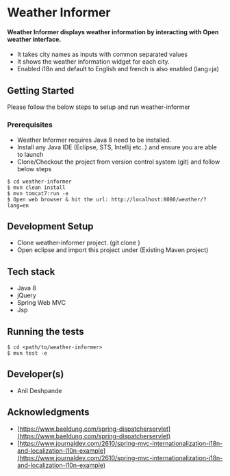 
# Weather Informer

####  Weather Informer displays weather information by interacting with Open weather interface.

  - It takes city names as inputs with common separated values
  - It shows the weather information widget for each city.
  - Enabled i18n and default to English and french is also enabled (lang=ja)

## Getting Started

Please follow the below steps to setup and run weather-informer

### Prerequisites

- Weather Informer requires Java 8 need to be installed.
- Install any Java IDE (Eclipse, STS, Intellij etc..) and ensure you are able to launch
-  Clone/Checkout the project from version control system (git) and follow below steps

```
$ cd weather-informer
$ mvn clean install 
$ mvn tomcat7:run -e
$ Open web browser & hit the url: http://localhost:8080/weather/?lang=en
```
## Development Setup

- Clone weather-informer project. (git clone <repo url>)
- Open eclipse and import this project under (Existing Maven project)

## Tech stack

- Java 8
- jQuery
- Spring Web MVC
- Jsp


## Running the tests
```
$ cd <path/to/weather-informer>
$ mvn test -e
```
## Developer(s)

*  Anil Deshpande

## Acknowledgments

* [https://www.baeldung.com/spring-dispatcherservlet](https://www.baeldung.com/spring-dispatcherservlet)
* [https://www.journaldev.com/2610/spring-mvc-internationalization-i18n-and-localization-l10n-example](https://www.journaldev.com/2610/spring-mvc-internationalization-i18n-and-localization-l10n-example)

